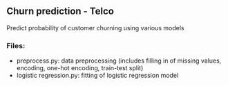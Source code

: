 ## Churn prediction - Telco 

Predict probability of customer churning using various models

### Files:
* preprocess.py: data preprocessing (includes filling in of missing values, encoding, one-hot encoding, train-test split)
* logistic regression.py: fitting of logistic regression model
